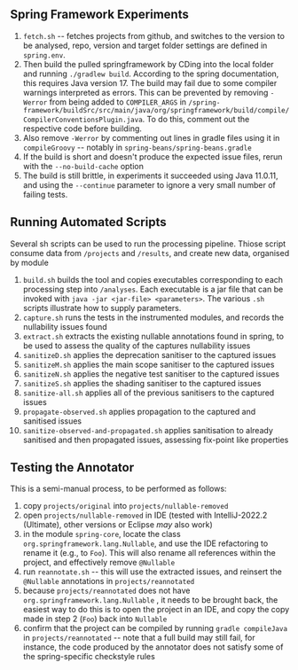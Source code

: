 ## Spring Framework Experiments

1. `fetch.sh` -- fetches projects from github, and switches to the version to be analysed, repo,  version and target folder settings are defined in `spring.env`. 
2. Then build the pulled springframework by CDing into the local folder and running `./gradlew build`. According to the spring documentation, this requires Java version 17. The build may fail due to some compiler warnings interpreted as errors. This can be prevented by removing `-Werror` from being added to `COMPILER_ARGS` in `/spring-framework/buildSrc/src/main/java/org/springframework/build/compile/CompilerConventionsPlugin.java`. To do this, comment out the respective code before building. 
3. Also remove `-Werror` by commenting out lines in gradle files using it in `compileGroovy` -- notably in `spring-beans/spring-beans.gradle`
4. If the build is short and doesn't produce the expected issue files, rerun with the `--no-build-cache` option
3. The build is still brittle, in experiments it succeeded using Java 11.0.11, and using the `--continue` parameter to ignore a very small number of failing tests. 

## Running Automated Scripts

Several sh scripts can be used to run the processing pipeline. Thiose script consume data from `/projects` and `/results`, and create new data, organised by module

1. `build.sh` builds the tool and copies executables corresponding to each processing step into `/analyses`. Each executable is a jar file that can be invoked with `java -jar <jar-file> <parameters>`. The various `.sh` scripts illustrate how to supply parameters.
2. `capture.sh` runs the tests in the instrumented modules, and records the nullability issues found
3. `extract.sh` extracts the existing nullable annotations found in spring, to be used to assess the quality of the captures nullability issues
4. `sanitizeD.sh` applies the deprecation sanitiser to the captured issues
5. `sanitizeM.sh` applies the main scope sanitiser to the captured issues
6. `sanitizeN.sh` applies the negative test sanitiser to the captured issues
7. `sanitizeS.sh` applies the shading sanitiser to the captured issues
8. `sanitize-all.sh` applies all of the previous sanitisers to the captured issues
9. `propagate-observed.sh` applies propagation to the captured and sanitised issues
10. `sanitize-observed-and-propagated.sh` applies sanitisation to already sanitised and then propagated issues, assessing fix-point like properties

## Testing the Annotator

This is a semi-manual process, to be performed as follows:

1. copy `projects/original` into `projects/nullable-removed`
2. open `projects/nullable-removed` in IDE (tested with IntelliJ-2022.2 (Ultimate), other versions or Eclipse *may* also work)
3. in the module `spring-core`, locate the class `org.springframework.lang.Nullable`, and use the IDE refactoring to rename it (e.g., to `Foo`). This will also rename all references within the project, and effectively remove `@Nullable`
4. run `reannotate.sh` -- this will use the extracted issues, and reinsert the `@Nullable` annotations in `projects/reannotated`
5. because `projects/reannotated` does not have `org.springframework.lang.Nullable` , it needs to be brought back, the easiest way to do this is to open the project in an IDE, and copy the copy made in step 2 (`Foo`) back into `Nullable`
6. confirm that the project can be compiled by running `gradle compileJava` in `projects/reannotated` -- note that a full build may still fail, for instance, the code produced by the annotator does not satisfy some of the spring-specific checkstyle rules